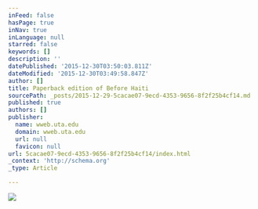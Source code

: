 ```yaml
---
inFeed: false
hasPage: true
inNav: true
inLanguage: null
starred: false
keywords: []
description: ''
datePublished: '2015-12-30T03:50:03.811Z'
dateModified: '2015-12-30T03:49:58.847Z'
author: []
title: Paperback edition of Before Haiti
sourcePath: _posts/2015-12-29-5cacae07-9ecd-4353-9656-8f2f25b4cf14.md
published: true
authors: []
publisher:
  name: wweb.uta.edu
  domain: wweb.uta.edu
  url: null
  favicon: null
url: 5cacae07-9ecd-4353-9656-8f2f25b4cf14/index.html
_context: 'http://schema.org'
_type: Article

---
```

![](https://s3-us-west-2.amazonaws.com/the-grid-img/p/5c437c46567cb5891a7ebfab202187f1bc03996a.jpg)